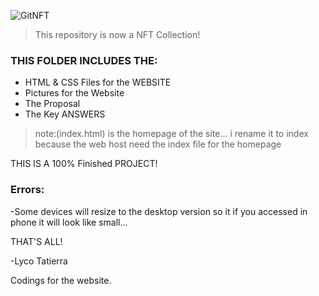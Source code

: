 ![GitNFT](https://img.shields.io/badge/%F0%9F%94%AE-Open%20in%20GitNFT-darkviolet?style=for-the-badge)
> This repository is now a NFT Collection!

### THIS FOLDER INCLUDES THE:

- HTML & CSS Files for the WEBSITE
- Pictures for the Website
- The Proposal
- The Key ANSWERS

> note:(index.html) is the homepage of the site... i rename it to index because the web host need the index
file for the homepage

THIS IS A 100% Finished PROJECT!

### Errors:

-Some devices will resize to the desktop version so it if you accessed in phone it will look like small...

THAT'S ALL!

-Lyco Tatierra

Codings for the website.
